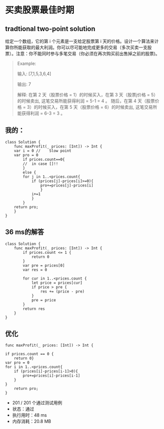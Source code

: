 
# 买卖股票最佳时期

## tradtional two-point solution

给定一个数组，它的第 i 个元素是一支给定股票第 i 天的价格。设计一个算法来计算你所能获取的最大利润。你可以尽可能地完成更多的交易（多次买卖一支股票）。注意：你不能同时参与多笔交易（你必须在再次购买前出售掉之前的股票)。

> Example:
> 
> 输入: [7,1,5,3,6,4]
> 
>输出: 7
>
>解释: 在第 2 天（股票价格 = 1）的时候买入，在第 3 天（股票j价格 = 5）的时候卖出, 这笔交易所能获得利润 = 5-1 = 4 。
     随后，在第 4 天（股票价格 = 3）的时候买入，在第 5 天（股票价格 = 6）的时候卖出, 这笔交易所能获得利润 = 6-3 = 3 。

## 我的：
    class Solution {
        func maxProfit(_ prices: [Int]) -> Int {
        var i = 0 //    Slow point
        var pro = 0
            if prices.count==0{
            //  in case []!!
            }
            else {
            for j in 1..<prices.count{
                if (prices[j]-prices[i]>=0){
                    pro+=prices[j]-prices[i]       
                    }
                i+=1
                }   
            }
        return pro;
        }
    }
    
## 36 ms的解答

    class Solution {
        func maxProfit(_ prices: [Int]) -> Int {
            if prices.count <= 1 {
                return 0
            }
            var pre = prices[0]
            var res = 0
        
            for cur in 1..<prices.count {
                let price = prices[cur]
                if price > pre {
                    res += (price - pre)
                }
                pre = price
            }
            return res
        }
    }
       
## 优化
    func maxProfit(_ prices: [Int]) -> Int {
    
    if prices.count == 0 {
        return 0}
    var pro = 0
    for i in 1..<prices.count{
        if (prices[i]-prices[i-1]>0){
            pro+=prices[i]-prices[i-1]
        }
    }
        return pro;
    }
* 201 / 201 个通过测试用例
* 状态：通过
* 执行用时：48 ms
* 内存消耗：20.8 MB


